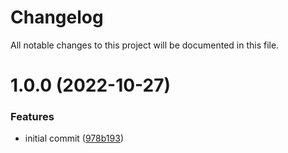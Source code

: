 # Changelog

All notable changes to this project will be documented in this file.

# 1.0.0 (2022-10-27)


### Features

* initial commit ([978b193](https://github.com/clickdealer/pre-commit-hooks/commit/978b193450b6503375381a3c2d0a7397e299c503))
